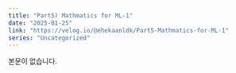 ```yaml
---
title: "Part5) Mathmatics for ML-1"
date: "2025-01-25"
link: "https://velog.io/@ehekaanldk/Part5-Mathmatics-for-ML-1"
series: "Uncategorized"
---
```


본문이 없습니다.
